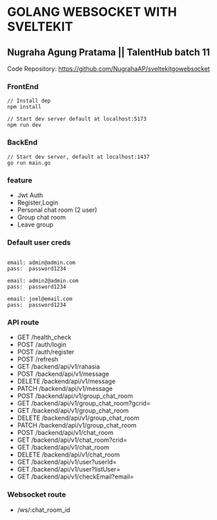 # GOLANG WEBSOCKET WITH SVELTEKIT

## Nugraha Agung Pratama || TalentHub batch 11

Code Repository: https://github.com/NugrahaAP/sveltekitgowebsocket

### FrontEnd

```console
// Install dep
npm install

// Start dev server default at localhost:5173
npm run dev

```

### BackEnd

```console
// Start dev server, default at localhost:1437
go run main.go
```

### feature

- Jwt Auth
- Register,Login
- Personal chat room (2 user)
- Group chat room
- Leave group

### Default user creds

```console

email: admin@admin.com
pass:  password1234

email: admin2@admin.com
pass:  password1234

email: joel@email.com
pass:  password1234

```

### API route

- GET /health_check
- POST /auth/login
- POST /auth/register
- POST /refresh
- GET /backend/api/v1/rahasia
- POST /backend/api/v1/message
- DELETE /backend/api/v1/message
- PATCH /backend/api/v1/message
- POST /backend/api/v1/group_chat_room
- GET /backend/api/v1/group_chat_room?gcrid=
- GET /backend/api/v1/group_chat_room
- DELETE /backend/api/v1/group_chat_room
- PATCH /backend/api/v1/group_chat_room
- POST /backend/api/v1/chat_room
- GET /backend/api/v1/chat_room?crid=
- GET /backend/api/v1/chat_room
- DELETE /backend/api/v1/chat_room
- GET /backend/api/v1/user?userId=
- GET /backend/api/v1/user?listUser=
- GET /backend/api/v1/checkEmail?email=

### Websocket route

- /ws/:chat_room_id
